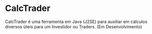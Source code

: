 # CalcTrader
CalcTrader é uma ferramenta em Java (J2SE) para auxiliar em cálculos diversos úteis para um Investidor ou Traders. (Em Desenvolvimento)

